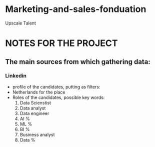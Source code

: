 # Marketing-and-sales-fonduation
Upscale Talent



# NOTES FOR THE PROJECT

## The main sources from which gathering data:
### Linkedin
- profile of the candidates, putting as filters: 
 - Netherlands for the place  
 - Roles of the candidates, possible key words:
   1. Data Scienstist
   2. Data analyst
   3. Data engineer
   4. AI %
   5. ML %
   6. BI %
   7. Business analyst
   8. Data %
